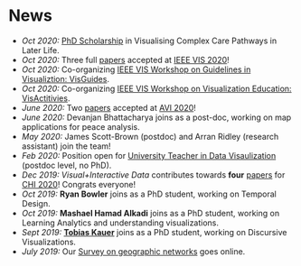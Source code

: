 # News

* *Oct 2020:* [PhD Scholarship](phd-graphics-medicine.md.html) in Visualising Complex Care Pathways in Later Life. 
* *Oct 2020:* Three full [papers](publications.html) accepted at [IEEE VIS 2020](http://ieeevis.org)!
* *Oct 2020:* Co-organizing [IEEE VIS Workshop on Guidelines in Visualiztion: VisGuides](https://nms.kcl.ac.uk/c4pgv).
* *Oct 2020:* Co-organizing [IEEE VIS Workshop on Visualization Education: VisActitivies](http://visactivities.github.io).
* *June 2020:* Two [papers](publications.html) accepted at [AVI 2020](https://sites.google.com/unisa.it/avi2020/home)!
* *June 2020:* <span class="red">Devanjan Bhattacharya</span> joins as a post-doc, working on map applications for peace analysis.
* *May 2020:* <span class="red">James Scott-Brown</span> (postdoc) and <span class="red">Arran Ridley</span> (research assistant) join the team!
* _Feb 2020:_ Position open for [University Teacher in Data Visaulization](job-datavista) (postdoc level, no PhD).
* _Dec 2019:_ _Visual+Interactive Data_ contributes towards __four__ [papers](https://visualinteractivedata.github.io/publications) for [CHI 2020](https://chi2020.acm.org)! Congrats everyone!
* _Oct 2019:_ __Ryan Bowler__ joins as a PhD student, working on Temporal Design. 
* _Oct 2019:_ __Mashael Hamad Alkadi__ joins as a PhD student, working on Learning Analytics and understanding visualizations.
* _Sept 2019:_ __[Tobias Kauer](https://twitter.com/tobi_vierzwo)__ joins as a PhD student, working on Discursive Visualizations. 
* _July 2019:_ Our [Survey on geographic networks](https://geographic-networks.github.io) goes online.  
   
